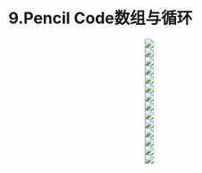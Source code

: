 # 9.Pencil Code数组与循环

<center><img src="/assets/c30.png"/></center>
<center><img src="/assets/c31.png"/></center>
<center><img src="/assets/c32.png"/></center>
<center><img src="/assets/c33.png"/></center>
<center><img src="/assets/c34.png"/></center>
<center><img src="/assets/c35.png"/></center>
<center><img src="/assets/c36.png"/></center>
<center><img src="/assets/c37.png"/></center>
<center><img src="/assets/c38.png"/></center>
<center><img src="/assets/c39.png"/></center>
<center><img src="/assets/c40.png"/></center>
<center><img src="/assets/c41.png"/></center>
<center><img src="/assets/c42.png"/></center>
<center><img src="/assets/c43.png"/></center>


